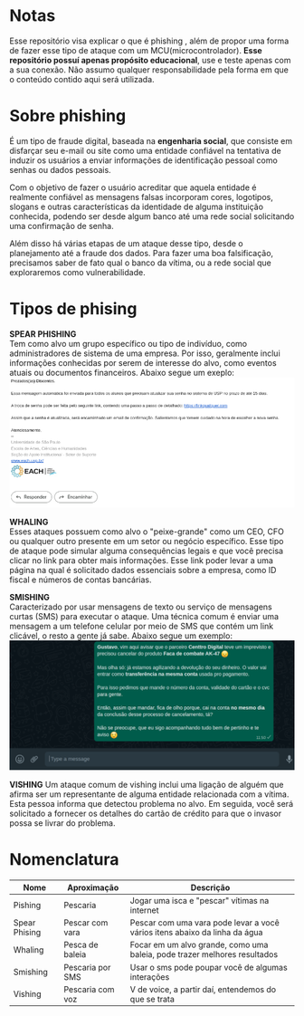 # Notas
Esse repositório visa explicar o que é phishing , além de propor  uma forma de fazer esse tipo de ataque com um MCU(microcontrolador). **Esse repositório possuí apenas propósito educacional**, use e teste apenas com a sua conexão. Não assumo qualquer responsabilidade pela forma em que o conteúdo contido aqui será utilizada.

# Sobre phishing
É um tipo de fraude digital, baseada na **engenharia social**, que consiste em disfarçar seu e-mail ou site como uma entidade confiável na tentativa de induzir os usuários a enviar informações de identificação pessoal como senhas ou dados pessoais.

Com o objetivo de fazer o usuário acreditar que aquela entidade é realmente confiável as mensagens falsas incorporam cores, logotipos, slogans e outras características da identidade de alguma instituição conhecida, podendo ser desde algum banco até uma rede social solicitando uma confirmação de senha.

Além disso há várias etapas de um ataque desse tipo, desde o planejamento até a fraude dos dados. Para fazer uma boa falsificação, precisamos saber de fato qual o banco da vítima, ou a rede social que exploraremos como vulnerabilidade.

# Tipos de phising
**SPEAR PHISHING**<br>
Tem como alvo um grupo específico ou tipo de indivíduo, como administradores de sistema de uma empresa. Por isso, geralmente inclui informações conhecidas por serem de interesse do alvo, como eventos atuais ou documentos financeiros. Abaixo segue um exeplo:</br>
<img src="https://raw.githubusercontent.com/SystemGuuh/Computacao-Fisica/main/Phishing-ExplicaoESP/imgs/spear.png">

**WHALING**<br>
Esses ataques possuem como alvo o "peixe-grande" como um CEO, CFO ou qualquer outro presente em um setor ou negócio específico. Esse tipo de ataque pode simular alguma consequências legais e que você precisa clicar no link para obter mais informações. Esse link poder levar a uma página na qual é solicitado dados essenciais sobre a empresa, como ID fiscal e números de contas bancárias.

**SMISHING**<br>
Caracterizado por usar mensagens de texto ou serviço de mensagens curtas (SMS) para executar o ataque. Uma técnica comum é enviar uma mensagem a um telefone celular por meio de SMS que contém um link clicável, o resto a gente já sabe. Abaixo segue um exemplo:
<img src="https://raw.githubusercontent.com/SystemGuuh/Computacao-Fisica/main/Phishing-ExplicaoESP/imgs/smishing.png">

**VISHING**
Um ataque comum de vishing inclui uma ligação de alguém que afirma ser um representante de alguma entidade relacionada com a vítima. Esta pessoa informa que detectou problema no alvo. Em seguida, você será solicitado a fornecer os detalhes do cartão de crédito para que o invasor possa se livrar do problema.

# Nomenclatura<br>
|     Nome      |   Aproximação    |  Descrição    |
| ------------- | ------------- | ------------- |
| Pishing  | Pescaria  | Jogar uma isca e "pescar" vítimas na internet  |
| Spear Phising  | Pescar com vara  | Pescar com uma vara pode levar a você vários itens abaixo da linha da água  |
| Whaling  | Pesca de baleia  | Focar em um alvo grande, como uma baleia, pode trazer melhores resultados  |
| Smishing  | Pescaria por SMS  | Usar o sms pode poupar você de algumas interações  |
| Vishing  | Pescaria com voz  | V de voice, a partir daí, entendemos do que se trata  |
